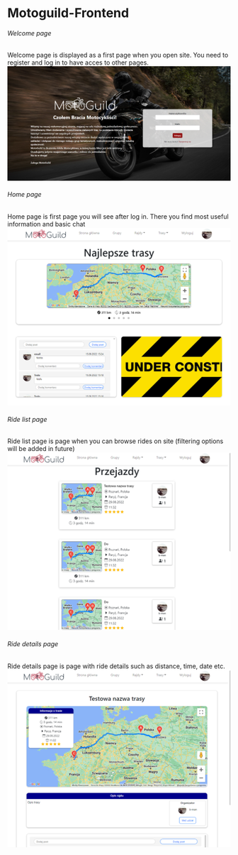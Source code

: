 # Motoguild-Frontend

###### Welcome page
Welcome page is displayed as a first page when you open site. You need to register and log in to have acces to other pages.
![Welcome page](https://raw.githubusercontent.com/kamil-kornek96/Motoguild-Frontend/main/readme_files/1.png)

###### Home page
Home page is first page you will see after log in. There you find most useful information and basic chat
![Home page](https://raw.githubusercontent.com/kamil-kornek96/Motoguild-Frontend/main/readme_files/screen%202.png)

###### Ride list page
Ride list page is page when you can browse rides on site (filtering options will be added in future)
![Rides page](https://raw.githubusercontent.com/kamil-kornek96/Motoguild-Frontend/main/readme_files/screen%203.png)


###### Ride details page
Ride details page is page with ride details such as distance, time, date etc.
![Rides details page](https://raw.githubusercontent.com/kamil-kornek96/Motoguild-Frontend/main/readme_files/screen%204.png)
